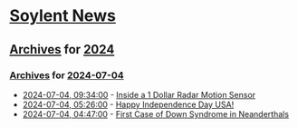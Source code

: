 # [Soylent News](../../../README.md)

## [Archives](../../index.md) for [2024](../index.md)

### [Archives](../../index.md) for [2024-07-04](index.md)

* [2024-07-04, 09:34:00](https://soylentnews.org/article.pl?sid=24/07/02/0625257&from=rss) - [Inside a 1 Dollar Radar Motion Sensor](https://soylentnews.org/article.pl?sid=24/07/02/0625257&from=rss)
* [2024-07-04, 05:26:00](https://soylentnews.org/article.pl?sid=24/07/04/0528214&from=rss) - [Happy Independence Day USA!](https://soylentnews.org/article.pl?sid=24/07/04/0528214&from=rss)
* [2024-07-04, 04:47:00](https://soylentnews.org/article.pl?sid=24/07/02/0622238&from=rss) - [First Case of Down Syndrome in Neanderthals](https://soylentnews.org/article.pl?sid=24/07/02/0622238&from=rss)
